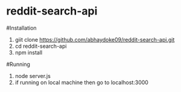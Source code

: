 # reddit-search-api

#Installation
1. giit clone https://github.com/abhaydoke09/reddit-search-api.git
2. cd reddit-search-api
3. npm install

#Running
1. node server.js
2. if running on local machine then go to localhost:3000

